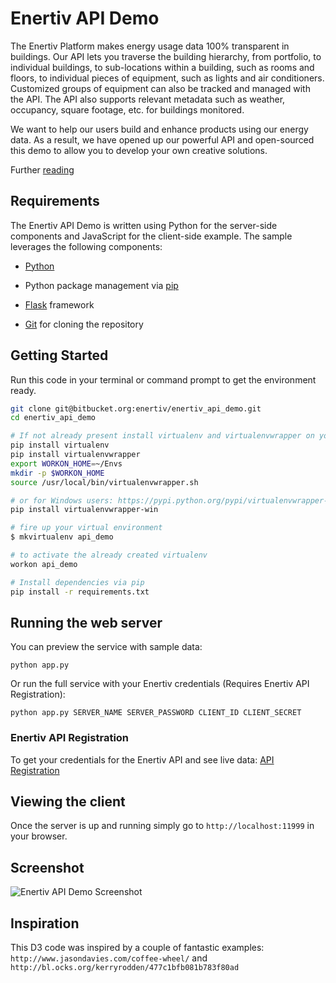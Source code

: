 # Enertiv API Demo

The Enertiv Platform makes energy usage data 100% transparent in buildings. Our API lets you traverse the building hierarchy, from portfolio, to individual buildings, to sub-locations within a building, such as rooms and floors, to individual pieces of equipment, such as lights and air conditioners. Customized groups of equipment can also be tracked and managed with the API. The API also supports relevant metadata such as weather, occupancy, square footage, etc. for buildings monitored.

We want to help our users build and enhance products using our energy data. As a result, we have opened up our powerful API and open-sourced this demo to allow you to develop your own creative solutions.

Further [reading](http://www.enertiv.com/api-docs/ "Enertiv API Docs")

## Requirements
The Enertiv API Demo is written using Python for the server-side components and JavaScript for the client-side example. The sample leverages the following components:

- [Python](https://www.python.org/downloads/ "Python")

- Python package management via [pip](http://pip.readthedocs.org/en/latest/installing.html "pip install")

- [Flask](http://flask.pocoo.org/ "Flask") framework

- [Git](https://help.github.com/articles/set-up-git/ "Installing Git") for cloning the repository 


## Getting Started
Run this code in your terminal or command prompt to get the environment ready.


```bash
git clone git@bitbucket.org:enertiv/enertiv_api_demo.git
cd enertiv_api_demo

# If not already present install virtualenv and virtualenvwrapper on your system: Full instructions - http://virtualenvwrapper.readthedocs.org/en/latest/
pip install virtualenv
pip install virtualenvwrapper  
export WORKON_HOME=~/Envs
mkdir -p $WORKON_HOME
source /usr/local/bin/virtualenvwrapper.sh

# or for Windows users: https://pypi.python.org/pypi/virtualenvwrapper-win
pip install virtualenvwrapper-win

# fire up your virtual environment
$ mkvirtualenv api_demo

# to activate the already created virtualenv
workon api_demo

# Install dependencies via pip
pip install -r requirements.txt
```


## Running the web server

You can preview the service with sample data:

`python app.py`

Or run the full service with your Enertiv credentials (Requires Enertiv API Registration):

`python app.py SERVER_NAME SERVER_PASSWORD CLIENT_ID CLIENT_SECRET`

### Enertiv API Registration
To get your credentials for the Enertiv API and see live data: [API Registration](http://bit.ly/1LMKTlm "Enertiv API Registration")

## Viewing the client

Once the server is up and running simply go to `http://localhost:11999` in your browser.

## Screenshot

![Enertiv API Demo Screenshot](https://bitbucket.org/enertiv/enertiv_api_demo/raw/master/static/img/sunburst.png "Enertiv API Demo")

## Inspiration
This D3 code was inspired by a couple of fantastic examples: `http://www.jasondavies.com/coffee-wheel/` and `http://bl.ocks.org/kerryrodden/477c1bfb081b783f80ad`